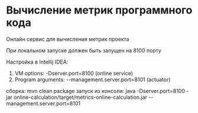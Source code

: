 # Вычисление метрик программного кода
Онлайн сервис для вычисления метрик проекта

При локальном запуске должен быть запущен на 8100 порту

Настройка в Intellij IDEA:
1) VM options: -Dserver.port=8100 (online service)
2) Program arguments: --management.server.port=8101 (actuator)

сборка: mvn clean package
запуск из консоли: java -Dserver.port=8100 -jar online-calculation/target/metrics-online-calculation.jar --management.server.port=8101

